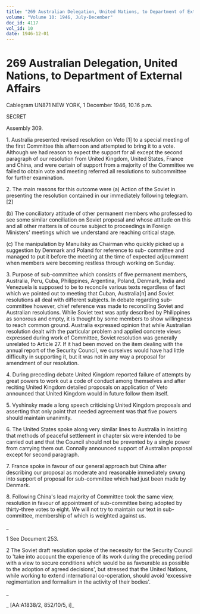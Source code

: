 ```yaml
---
title: "269 Australian Delegation, United Nations, to Department of External Affairs"
volume: "Volume 10: 1946, July-December"
doc_id: 4117
vol_id: 10
date: 1946-12-01
---
```


# 269 Australian Delegation, United Nations, to Department of External Affairs

Cablegram UN871 NEW YORK, 1 December 1946, 10.16 p.m.

SECRET

Assembly 309.

1\. Australia presented revised resolution on Veto [1] to a special meeting of the first Committee this afternoon and attempted to bring it to a vote. Although we had reason to expect the support for all except the second paragraph of our resolution from United Kingdom, United States, France and China, and were certain of support from a majority of the Committee we failed to obtain vote and meeting referred all resolutions to subcommittee for further examination.

2\. The main reasons for this outcome were (a) Action of the Soviet in presenting the resolution contained in our immediately following telegram. [2]

(b) The conciliatory attitude of other permanent members who professed to see some similar conciliation on Soviet proposal and whose attitude on this and all other matters is of course subject to proceedings in Foreign Ministers' meetings which we understand are reaching critical stage.

(c) The manipulation by Manuilsky as Chairman who quickly picked up a suggestion by Denmark and Poland for reference to sub- committee and managed to put it before the meeting at the time of expected adjournment when members were becoming restless through working on Sunday.

3\. Purpose of sub-committee which consists of five permanent members, Australia, Peru, Cuba, Philippines, Argentina, Poland, Denmark, India and Venezuela is supposed to be to reconcile various texts regardless of fact which we pointed out to meeting that Cuban, Australia[n] and Soviet resolutions all deal with different subjects. In debate regarding sub-committee however, chief reference was made to reconciling Soviet and Australian resolutions. While Soviet text was aptly described by Philippines as sonorous and empty, it is thought by some members to show willingness to reach common ground. Australia expressed opinion that while Australian resolution dealt with the particular problem and applied concrete views expressed during work of Committee, Soviet resolution was generally unrelated to Article 27. If it had been moved on the item dealing with the annual report of the Security Council, we ourselves would have had little difficulty in supporting it, but it was not in any way a proposal for amendment of our resolution.

4\. During preceding debate United Kingdom reported failure of attempts by great powers to work out a code of conduct among themselves and after reciting United Kingdom detailed proposals on application of Veto announced that United Kingdom would in future follow them itself.

5\. Vyshinsky made a long speech criticising United Kingdom proposals and asserting that only point that needed agreement was that five powers should maintain unanimity.

6\. The United States spoke along very similar lines to Australia in insisting that methods of peaceful settlement in chapter six were intended to be carried out and that the Council should not be prevented by a single power from carrying them out. Connally announced support of Australian proposal except for second paragraph.

7\. France spoke in favour of our general approach but China after describing our proposal as moderate and reasonable immediately swung into support of proposal for sub-committee which had just been made by Denmark.

8\. Following China's lead majority of Committee took the same view, resolution in favour of appointment of sub-committee being adopted by thirty-three votes to eight. We will not try to maintain our text in sub-committee, membership of which is weighted against us.

_

1 See Document 253.

2 The Soviet draft resolution spoke of the necessity for the Security Council to 'take into account the experience of its work during the preceding period with a view to secure conditions which would be as favourable as possible to the adoption of agreed decisions', but stressed that the United Nations, while working to extend international co-operation, should avoid 'excessive regimentation and formalism in the activity of their bodies'.

_

_ [AA:A1838/2, 852/10/5, i]_
